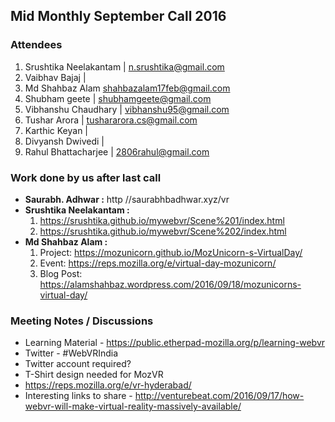 ## Mid Monthly September Call 2016

### Attendees
  1. Srushtika Neelakantam | <n.srushtika@gmail.com>
  2. Vaibhav Bajaj | 
  3. Md Shahbaz Alam <shahbazalam17feb@gmail.com>
  4. Shubham geete | <shubhamgeete@gmail.com>
  5. Vibhanshu Chaudhary | <vibhanshu95@gmail.com>
  6. Tushar Arora | <tushararora.cs@gmail.com>
  7. Karthic Keyan | 
  8. Divyansh Dwivedi | 
  9. Rahul Bhattacharjee | <2806rahul@gmail.com>

### Work done by us after last call
  * **Saurabh. Adhwar :** http //saurabhbadhwar.xyz/vr
  * **Srushtika Neelakantam :** 
    1. https://srushtika.github.io/mywebvr/Scene%201/index.html 
    2. https://srushtika.github.io/mywebvr/Scene%202/index.html
  * **Md Shahbaz Alam :**
    1. Project: https://mozunicorn.github.io/MozUnicorn-s-VirtualDay/
    2. Event: https://reps.mozilla.org/e/virtual-day-mozunicorn/
    3. Blog Post: https://alamshahbaz.wordpress.com/2016/09/18/mozunicorns-virtual-day/

### Meeting Notes / Discussions
  * Learning Material - https://public.etherpad-mozilla.org/p/learning-webvr
  * Twitter - #WebVRIndia
  * Twitter account required?
  * T-Shirt design needed for MozVR
  * https://reps.mozilla.org/e/vr-hyderabad/
  * Interesting links to share - http://venturebeat.com/2016/09/17/how-webvr-will-make-virtual-reality-massively-available/






